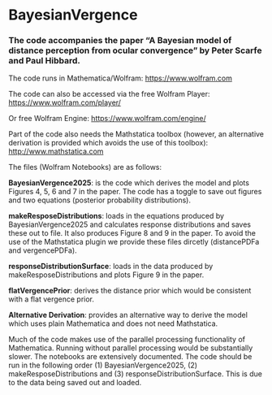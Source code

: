 # BayesianVergence
### The code accompanies the paper “A Bayesian model of distance perception from ocular convergence” by Peter Scarfe and Paul Hibbard.

The code runs in Mathematica/Wolfram:
https://www.wolfram.com

The code can also be accessed via the free Wolfram Player:
https://www.wolfram.com/player/

Or free Wolfram Engine:
https://www.wolfram.com/engine/

Part of the code also needs the Mathstatica toolbox (however, an alternative derivation is provided which avoids the use of this toolbox):
http://www.mathstatica.com

The files (Wolfram Notebooks) are as follows:

**BayesianVergence2025**: is the code which derives the model and plots Figures 4, 5, 6 and 7 in the paper. The code has a toggle to save out figures and two equations (posterior probability distributions).

**makeResposeDistributions**: loads in the equations produced by BayesianVergence2025 and calculates response distributions and saves these out to file. It also produces Figure 8 and 9 in the paper. To avoid the use of the Mathstatica plugin we provide these files dircetly (distancePDFa and vergencePDFa).

**responseDistributionSurface**: loads in the data produced by makeResposeDistributions and plots Figure 9 in the paper. 

**flatVergencePrior**: derives the distance prior which would be consistent with a flat vergence prior. 

**Alternative Derivation**: provides an alternative way to derive the model which uses plain Mathematica and does not need Mathstatica.

Much of the code makes use of the parallel processing functionality of Mathematica. Running without parallel processing would be substantially slower. 
The notebooks are extensively documented. The code should be run in the following order (1) BayesianVergence2025, (2) makeResposeDistributions and (3) responseDistributionSurface. This is due to the data being saved out and loaded. 

